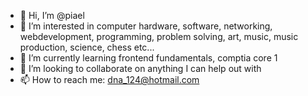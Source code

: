 - 👋 Hi, I’m @piael
- 👀 I’m interested in computer hardware, software, networking, webdevelopment, programming, problem solving, art, music, music production, science, chess etc...
- 🌱 I’m currently learning frontend fundamentals, comptia core 1
- 💞️ I’m looking to collaborate on anything I can help out with
- 📫 How to reach me: dna_124@hotmail.com

<!---
piael/piael is a ✨ special ✨ repository because its `README.md` (this file) appears on your GitHub profile.
You can click the Preview link to take a look at your changes.
--->
